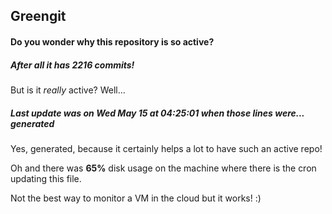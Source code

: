## Greengit

#### Do you wonder why this repository is so active?

##### After all it has 2216 commits!

But is it *really* active? Well...

##### Last update was on Wed May 15 at 04:25:01 when those lines were... generated

Yes, generated, because it certainly helps a lot to have such an active repo!

Oh and there was **65%** disk usage on the machine
where there is the cron updating this file.

Not the best way to monitor a VM in the cloud but it works! :)

